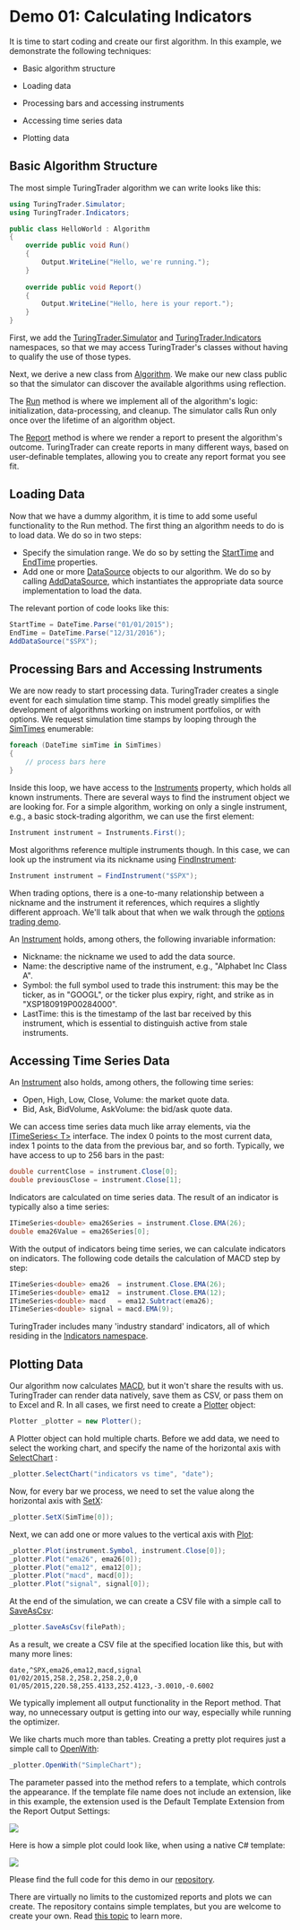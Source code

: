 # Demo 01: Calculating Indicators

It is time to start coding and create our first algorithm. In this example, we demonstrate the following techniques: 

* Basic algorithm structure

* Loading data
* Processing bars and accessing instruments
* Accessing time series data
* Plotting data

## Basic Algorithm Structure

The most simple TuringTrader algorithm we can write looks like this: 

```c#
using TuringTrader.Simulator;
using TuringTrader.Indicators;

public class HelloWorld : Algorithm
{
	override public void Run()
	{
		Output.WriteLine("Hello, we're running.");
	}
	
	override public void Report()
	{
		Output.WriteLine("Hello, here is your report.");
	}
}
```

First, we add the [TuringTrader.Simulator](xref:TuringTrader.Simulator) and [TuringTrader.Indicators](xref:TuringTrader.Indicators) namespaces, so that we may access TuringTrader's classes without having to qualify the use of those types. 

Next, we derive a new class from [Algorithm](xref:TuringTrader.Simulator.Algorithm). We make our new class public so that the simulator can discover the available algorithms using reflection. 

The [Run](xref:TuringTrader.Simulator.Algorithm#TuringTrader_Simulator_Algorithm_Run) method is where we implement all of the algorithm's logic: initialization, data-processing, and cleanup. The simulator calls Run only once over the lifetime of an algorithm object.

The [Report](xref:TuringTrader.Simulator.Algorithm#TuringTrader_Simulator_Algorithm_Report) method is where we render a report to present the algorithm's outcome. TuringTrader can create reports in many different ways, based on user-definable templates, allowing you to create any report format you see fit. 

## Loading Data

Now that we have a dummy algorithm, it is time to add some useful functionality to the Run method. The first thing an algorithm needs to do is to load data. We do so in two steps: 

* Specify the simulation range. We do so by setting the [StartTime](xref:TuringTrader.Simulator.SimulatorCore#TuringTrader_Simulator_SimulatorCore_StartTime) and [EndTime](xref:TuringTrader.Simulator.SimulatorCore#TuringTrader_Simulator_SimulatorCore_EndTime) properties.
* Add one or more [DataSource](xref:TuringTrader.Simulator.DataSource) objects to our algorithm. We do so by calling [AddDataSource](xref:TuringTrader.Simulator.SimulatorCore#TuringTrader_Simulator_SimulatorCore_AddDataSource_System_String_), which instantiates the appropriate data source implementation to load the data.

The relevant portion of code looks like this: 

```c#
StartTime = DateTime.Parse("01/01/2015");
EndTime = DateTime.Parse("12/31/2016");
AddDataSource("$SPX");
```

## Processing Bars and Accessing Instruments

We are now ready to start processing data. TuringTrader creates a single event for each simulation time stamp. This model greatly simplifies the development of algorithms working on instrument portfolios, or with options. We request simulation time stamps by looping through the [SimTimes](xref:TuringTrader.Simulator.SimulatorCore#TuringTrader_Simulator_SimulatorCore_SimTimes) enumerable:

```c#
foreach (DateTime simTime in SimTimes)
{
	// process bars here
}
```

Inside this loop, we have access to the [Instruments](xref:TuringTrader.Simulator.SimulatorCore#TuringTrader_Simulator_SimulatorCore_Instruments) property, which holds all known instruments. There are several ways to find the instrument object we are looking for. For a simple algorithm, working on only a single instrument, e.g., a basic stock-trading algorithm, we can use the first element: 

```c#
Instrument instrument = Instruments.First();
```

Most algorithms reference multiple instruments though. In this case, we can look up the instrument via its nickname using [FindInstrument](xref:TuringTrader.Simulator.SimulatorCore#TuringTrader_Simulator_SimulatorCore_FindInstrument_System_String_):

```c#
Instrument instrument = FindInstrument("$SPX");
```

When trading options, there is a one-to-many relationship between a nickname and the instrument it references, which requires a slightly different approach. We'll talk about that when we walk through the [options trading demo](Demo04.md). 

An [Instrument](xref:TuringTrader.Simulator.Instrument) holds, among others, the following invariable information: 

* Nickname: the nickname we used to add the data source.
* Name: the descriptive name of the instrument, e.g., "Alphabet Inc Class A".
* Symbol: the full symbol used to trade this instrument: this may be the ticker, as in "GOOGL", or the ticker plus expiry, right, and strike as in "XSP180919P00284000".
* LastTime: this is the timestamp of the last bar received by this instrument, which is essential to distinguish active from stale instruments.

## Accessing Time Series Data

An [Instrument](xref:TuringTrader.Simulator.Instrument) also holds, among others, the following time series: 

* Open, High, Low, Close, Volume: the market quote data.
* Bid, Ask, BidVolume, AskVolume: the bid/ask quote data.

We can access time series data much like array elements, via the [ITimeSeries< T>](xref:TuringTrader.Simulator.ITimeSeries`1)  interface. The index 0 points to the most current data, index 1 points to the data from the previous bar, and so forth. Typically, we have access to up to 256 bars in the past: 

```c#
double currentClose = instrument.Close[0];
double previousClose = instrument.Close[1];
```

Indicators are calculated on time series data. The result of an indicator is typically also a time series: 

```c#
ITimeSeries<double> ema26Series = instrument.Close.EMA(26);
double ema26Value = ema26Series[0];
```

With the output of indicators being time series, we can calculate indicators on indicators. The following code details the calculation of MACD step by step: 

```c#
ITimeSeries<double> ema26  = instrument.Close.EMA(26);
ITimeSeries<double> ema12  = instrument.Close.EMA(12);
ITimeSeries<double> macd   = ema12.Subtract(ema26);
ITimeSeries<double> signal = macd.EMA(9);
```

TuringTrader includes many 'industry standard' indicators, all of which residing in the [Indicators namespace](xref:TuringTrader.Indicators).

## Plotting Data

Our algorithm now calculates [MACD](xref:TuringTrader.Indicators.IndicatorsTrend#TuringTrader_Indicators_IndicatorsTrend_MACD_TuringTrader_Simulator_ITimeSeries_System_Double__System_Int32_System_Int32_System_Int32_TuringTrader_Simulator_CacheId_System_String_System_Int32_), but it won't share the results with us. TuringTrader can render data natively, save them as CSV, or pass them on to Excel and R. In all cases, we first need to create a [Plotter](xref:TuringTrader.Simulator.Plotter) object: 

```c#
Plotter _plotter = new Plotter();
```

A Plotter object can hold multiple charts. Before we add data, we need to select the working chart, and specify the name of the horizontal axis with [SelectChart](xref:TuringTrader.Simulator.Plotter#TuringTrader_Simulator_Plotter_SelectChart_System_String_System_String_) : 

```c#
_plotter.SelectChart("indicators vs time", "date");
```

Now, for every bar we process, we need to set the value along the horizontal axis with [SetX](xref:TuringTrader.Simulator.Plotter#TuringTrader_Simulator_Plotter_SetX_System_Object_): 

```c#
_plotter.SetX(SimTime[0]);
```

Next, we can add one or more values to the vertical axis with [Plot](xref:TuringTrader.Simulator.Plotter#TuringTrader_Simulator_Plotter_Plot_System_String_System_Object_): 

```c#
_plotter.Plot(instrument.Symbol, instrument.Close[0]);
_plotter.Plot("ema26", ema26[0]);
_plotter.Plot("ema12", ema12[0]);
_plotter.Plot("macd", macd[0]);
_plotter.Plot("signal", signal[0]);
```


At the end of the simulation, we can create a CSV file with a simple call to [SaveAsCsv](xref:TuringTrader.Simulator.Plotter#TuringTrader_Simulator_Plotter_SaveAsCsv_System_String_System_String_System_Func_System_Object_System_String__): 

```c#
_plotter.SaveAsCsv(filePath);
```

As a result, we create a CSV file at the specified location like this, but with many more lines:

```csv
date,^SPX,ema26,ema12,macd,signal
01/02/2015,258.2,258.2,258.2,0,0
01/05/2015,220.58,255.4133,252.4123,-3.0010,-0.6002
```

We typically implement all output functionality in the Report method. That way, no unnecessary output is getting into our way, especially while running the optimizer. 

We like charts much more than tables. Creating a pretty plot requires just a simple call to [OpenWith](xref:TuringTrader.Simulator.Plotter#TuringTrader_Simulator_Plotter_OpenWith_System_String_): 

```c#
_plotter.OpenWith("SimpleChart");
```

The parameter passed into the method refers to a template, which controls the appearance. If the template file name does not include an extension, like in this example, the extension used is the Default Template Extension from the Report Output Settings:

![](../images/demo01/reportOutputSettings.jpg)

Here is how a simple plot could look like, when using a native C# template:

![](../images/demo01/demo01Chart.jpg)

Please find the full code for this demo in our [repository](https://bitbucket.org/fbertram/fub_tradingsimulator/src/develop/Algorithms/Demo%20Algorithms/Demo01_Indicators.cs).

There are virtually no limits to the customized reports and plots we can create. The repository contains simple templates, but you are welcome to create your own. Read [this topic](CustomTemplates.md) to learn more.

